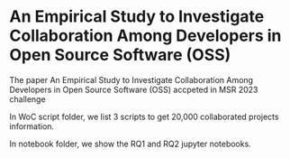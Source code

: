 # An Empirical Study to Investigate Collaboration Among Developers in Open Source Software (OSS)

The paper An Empirical Study to Investigate Collaboration Among Developers in Open Source Software (OSS) accpeted in MSR 2023 challenge

In WoC script folder, we list 3 scripts to get 20,000 collaborated projects information.

In notebook folder, we show the RQ1 and RQ2 jupyter notebooks.
